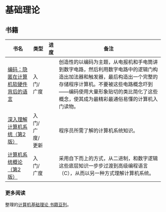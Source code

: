 基础理论
===================

书籍
------------------

书名  | 类型 | 进度  | 备注
---- | ---- | ---- | ----
[编码：隐匿在计算机软硬件背后的语言](http://book.douban.com/subject/4822685/) | 入门/广度 | | 创造性的以编码为主题，从电报机和手电筒讲到数字电路，然后利用数字电路中的逻辑门构造出加法器和触发器，最后构造出一个完整的存储程序计算机。不要被这些电路概念吓到——编码使用大量形象贴切的类比简化了这些概念，使其成为最精彩最通俗易懂的计算机入门读物。
[深入理解计算机系统（第2版）](http://book.douban.com/subject/5333562/) | 入门/广度/更新 | | 程序员所需了解的计算机系统知识。
[计算机系统概论（第2版）](http://book.douban.com/subject/2185076/) | 入门/广度 | | 采用自下而上的方式，从二进制，和数字逻辑这些底层知识一步步过渡到高级编程语言（C），从而以另一种方式理解计算机系统。

### 更多阅读

整理的[计算机基础理论 书籍豆列](http://www.douban.com/doulist/1689442/)。
